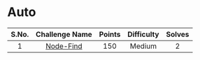 # Auto 

|S.No.| Challenge Name | Points | Difficulty |Solves
|:---:|:--------------:|:------:|:----------:|:---------:|
|1| [Node-Find](Node-Find/)|150|Medium|2|
